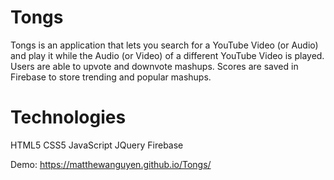# Tongs
Tongs is an application that lets you search for a YouTube Video (or Audio) and play it while the Audio (or Video) of a different YouTube Video is played. Users are able to upvote and downvote mashups. Scores are saved in Firebase to store trending and popular mashups.

# Technologies
HTML5
CSS5
JavaScript
JQuery
Firebase

Demo: https://matthewanguyen.github.io/Tongs/
